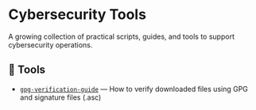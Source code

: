 # Cybersecurity Tools

A growing collection of practical scripts, guides, and tools to support cybersecurity operations.

## 📂 Tools

- [`gpg-verification-guide`](./gpg-verification-guide) — How to verify downloaded files using GPG and signature files (.asc)
